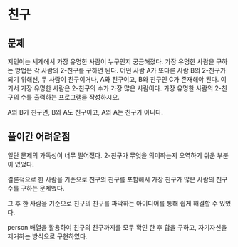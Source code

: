 # 친구
## 문제
지민이는 세계에서 가장 유명한 사람이 누구인지 궁금해졌다. 가장 유명한 사람을 구하는 방법은 각 사람의 2-친구를 구하면 된다. 어떤 사람 A가 또다른 사람 B의 2-친구가 되기 위해선, 두 사람이 친구이거나, A와 친구이고, B와 친구인 C가 존재해야 된다. 여기서 가장 유명한 사람은 2-친구의 수가 가장 많은 사람이다. 가장 유명한 사람의 2-친구의 수를 출력하는 프로그램을 작성하시오.

A와 B가 친구면, B와 A도 친구이고, A와 A는 친구가 아니다.

## 풀이간 어려운점
일단 문제의 가독성이 너무 떨어졌다. 2-친구가 무엇을 의미하는지 오역하기 쉬운 부분이 있었다.

결론적으로 한 사람을 기준으로 친구의 친구를 포함해서 가장 친구가 많은 사람의 친구 수를 구하는 문제였다.

그 후 한 사람을 기준으로 친구의 친구를 파악하는 아이디어를 통해 쉽게 해결할 수 있었다.

person 배열을 활용하여 친구의 친구까지를 모두 확인 한 후 합을 구하고, 자기자신을 제거하는 방식으로 구현하였다.
